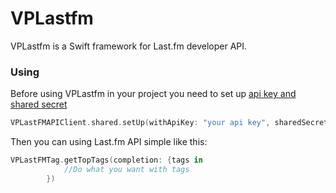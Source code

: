 # VPLastfm

VPLastfm is a Swift framework for Last.fm developer API.

### Using

Before using VPLastfm in your project you need to set up [api key and shared secret](https://www.last.fm/api/account/create)


```swift
VPLastFMAPIClient.shared.setUp(withApiKey: "your api key", sharedSecret: "yor shared secret")
```
Then you can using Last.fm API simple like this:

```swift
VPLastFMTag.getTopTags(completion: {tags in
            //Do what you want with tags
        })
```
